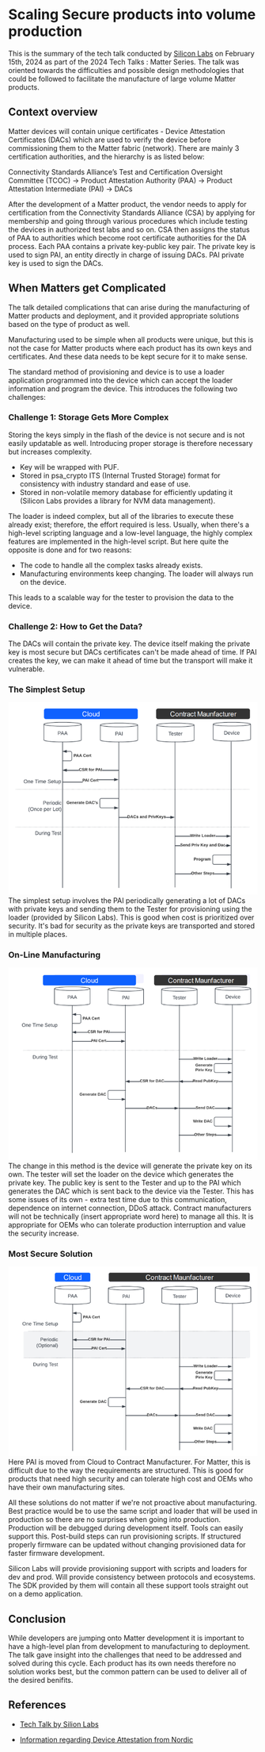 # Scaling Secure products into volume production

This is the summary of the tech talk conducted by [Silicon Labs](https://www.silabs.com/support/training/scaling-secure-matter-products-into-production) on February 15th, 2024 as part of the 2024 Tech Talks : Matter Series. The talk was oriented towards the difficulties and possible design methodologies that could be followed to facilitate the manufacture of large volume Matter products.

## Context overview
Matter devices will contain unique certificates - Device Attestation Certificates (DACs) which are used to verify the device before commissioning them to the Matter fabric (network). There are mainly 3 certification authorities, and the hierarchy is as listed below:

Connectivity Standards Alliance’s Test and Certification Oversight Committee (TCOC) -> Product Attestation Authority (PAA) -> Product Attestation Intermediate (PAI) -> DACs

After the development of a Matter product, the vendor needs to apply for certification from the Connectivity Standards Alliance (CSA) by applying for membership and going through various procedures which include testing the devices in authorized test labs and so on. CSA then assigns the status of PAA to authorities which become root certificate authorities for the DA process. Each PAA contains a private key-public key pair. The private key is used to sign PAI, an entity directly in charge of issuing DACs. PAI private key is used to sign the DACs.

## When Matters get Complicated
The talk detailed complications that can arise during the manufacturing of Matter products and deployment, and it provided appropriate solutions based on the type of product as well.

Manufacturing used to be simple when all products were unique, but this is not the case for Matter products where each product has its own keys and certificates. And these data needs to be kept secure for it to make sense.

The standard method of provisioning and device is to use a loader application programmed into the device which can accept the loader information and program the device. This introduces the following two challenges:

### Challenge 1: Storage Gets More Complex
Storing the keys simply in the flash of the device is not secure and is not easily updatable as well. Introducing proper storage is therefore necessary but increases complexity.
- Key will be wrapped with PUF.
- Stored in psa_crypto ITS (Internal Trusted Storage) format for consistency with industry standard and ease of use.
- Stored in non-volatile memory database for efficiently updating it (Silicon Labs provides a library for NVM data management).

The loader is indeed complex, but all of the libraries to execute these already exist; therefore, the effort required is less. Usually, when there's a high-level scripting language and a low-level language, the highly complex features are implemented in the high-level script. But here quite the opposite is done and for two reasons:
- The code to handle all the complex tasks already exists.
- Manufacturing environments keep changing. The loader will always run on the device.

This leads to a scalable way for the tester to provision the data to the device.

### Challenge 2: How to Get the Data?
The DACs will contain the private key. The device itself making the private key is most secure but DACs certificates can't be made ahead of time. If PAI creates the key, we can make it ahead of time but the transport will make it vulnerable.

### The Simplest Setup
![simplest_setup]
The simplest setup involves the PAI periodically generating a lot of DACs with private keys and sending them to the Tester for provisioning using the loader (provided by Silicon Labs). This is good when cost is prioritized over security. It's bad for security as the private keys are transported and stored in multiple places.

### On-Line Manufacturing
![on_line]
The change in this method is the device will generate the private key on its own. The tester will set the loader on the device which generates the private key. The public key is sent to the Tester and up to the PAI which generates the DAC which is sent back to the device via the Tester. This has some issues of its own - extra test time due to this communication, dependence on internet connection, DDoS attack. Contract manufacturers will not be technically (insert appropriate word here) to manage all this.
It is appropriate for OEMs who can tolerate production interruption and value the security increase.

### Most Secure Solution
![most_secure]
Here PAI is moved from Cloud to Contract Manufacturer. For Matter, this is difficult due to the way the requirements are structured. This is good for products that need high security and can tolerate high cost and OEMs who have their own manufacturing sites.

All these solutions do not matter if we're not proactive about manufacturing. Best practice would be to use the same script and loader that will be used in production so there are no surprises when going into production. Production will be debugged during development itself. Tools can easily support this. Post-build steps can run provisioning scripts. If structured properly firmware can be updated without changing provisioned data for faster firmware development.

Silicon Labs will provide provisioning support with scripts and loaders for dev and prod. Will provide consistency between protocols and ecosystems. The SDK provided by them will contain all these support tools straight out on a demo application.

## Conclusion
While developers are jumping onto Matter development it is important to have a high-level plan from development to manufacturing to deployment. The talk gave insight into the challenges that need to be addressed and solved during this cycle. Each product has its own needs therefore no solution works best, but the common pattern can be used to deliver all of the desired benifits.

[simplest_setup]: MatterTalks_1/simplest_setup.png
[on_line]: MatterTalks_1/on_line.png
[most_secure]: MatterTalks_1/most_secure.png

## References
* [Tech Talk by Silion Labs](https://www.silabs.com/support/training/scaling-secure-matter-products-into-production) 

* [Information regarding Device Attestation from Nordic](https://developer.nordicsemi.com/nRF_Connect_SDK/doc/latest/nrf/protocols/matter/end_product/attestation.html#device-attestation-certificates)